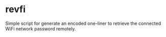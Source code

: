# revfi
Simple script for generate an encoded one-liner to retrieve the connected WiFi network password remotely.
